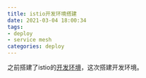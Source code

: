 ```yaml
---
title: istio开发环境搭建
date: 2021-03-04 18:00:34
tags:
- deploy
- service mesh
categories: deploy
---
```



之前搭建了istio的[开发环境]()，这次搭建开发环境。